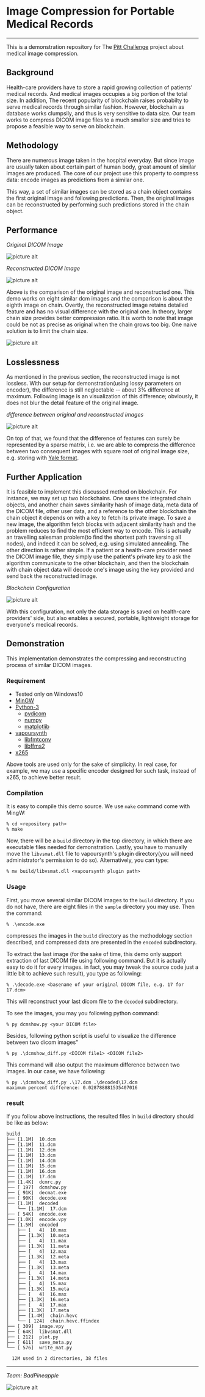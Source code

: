 Image Compression for Portable Medical Records<a name="TOP"></a>
==============================================

----
This is a demonstration repository for The [Pitt Challenge](https://pittchallenge.com/) project about medical image compression.


Background
----------
Health-care providers have to store a rapid growing collection of patients' medical records. And medical images occupies a big portion of the total size. In addition, The recent popularity of blockchain raises probabilty to serve medical records through similar fashion. However, blockchain as database works clumpsily, and thus is very sensitive to data size. Our team works to compress DICOM image files to a much smaller size and tries to propose a feasible way to serve on blockchain.

Methodology
-----------
There are numerous image taken in the hospital everyday. But since image are usually taken about certain part of human body, great amount of similar images are produced. The core of our project use this property to compress data: encode images as predictions from a similar one.



This way, a set of similar images can be stored as a chain object contains the first original image and following predictions. Then, the original images can be reconstructed by performing such predictions stored in the chain object.

Performance
-----------

*Original DICOM Image*

![picture alt](https://raw.githubusercontent.com/PITT-YIL204/DiCoMpress/master/demo/original.png)

*Reconstructed DICOM Image*

![picture alt](https://raw.githubusercontent.com/PITT-YIL204/DiCoMpress/master/demo/reconstructed.png)


Above is the comparison of the original image and reconstructed one. This demo works on eight similar dcm images and the comparison is about the eighth image on chain. Overtly, the reconstructed image retains detailed feature and has no visual difference with the original one.
In theory, larger chain size provides better compression ratio. It is worth to note that image could be not as precise as original when the chain grows too big. One naive solution is to limit the chain size.

![picture alt](https://raw.githubusercontent.com/PITT-YIL204/DiCoMpress/master/demo/ratio.png)


Losslessness
------------
As mentioned in the previous section, the reconstructed image is not lossless. With our setup for demonstration(using lossy parameters on encoder), the difference is still neglectable -- about 3% difference at maximum. Following image is an visualization of this difference; obviously, it does not blur the detail feature of the original image.  

*difference between original and reconstructed images*

![picture alt](https://raw.githubusercontent.com/PITT-YIL204/DiCoMpress/master/demo/diff.png)

On top of that, we found that the difference of features can surely be represented by a sparse matrix, i.e. we are able to compress the difference between two consequent images with square root of original image size, e.g. storing with [Yale format](https://en.wikipedia.org/wiki/Sparse_matrix#Compressed_sparse_row_(CSR,_CRS_or_Yale_format)).

Further Application
-------------------
It is feasible to implement this discussed method on blockchain. For instance, we may set up two blockchains. One saves the integrated chain objects, and another chain saves similarity hash of image data, meta data of the DICOM file, other user data, and a reference to the other blockchain the chain object it depends on with a key to fetch its private image. To save a new image, the algorithm fetch blocks with adjacent similarity hash and the problem reduces to find the most efficient way to encode. This is actually an travelling salesman problem(to find the shortest path traversing all nodes), and indeed it can be solved, e.g. using simulated annealing. 
The other direction is rather simple. If a patient or a health-care provider need the DICOM image file, they simply use the patient's private key to ask the algorithm communicate to the other blockchain, and then the blockchain with chain object data will decode one's image using the key provided and send back the reconstructed image.


*Blockchain Configuration*

![picture alt](https://raw.githubusercontent.com/PITT-YIL204/DiCoMpress/master/demo/blockchain.png)


With this configuration, not only the data storage is saved on health-care providers' side, but also enables a secured, portable, lightweight storage for everyone's medical records. 

Demonstration
-------------
This implementation demonstrates the compressing and reconstructing process of similar DICOM images.

### Requirement ###
* Tested only on Windows10
* [MinGW](https://osdn.net/projects/mingw/)
* [Python-3](https://www.python.org/)
    * [pydicom](https://pydicom.github.io/)
    * [numpy](https://numpy.org/)
    * [matplotlib](https://matplotlib.org/)
* [vapoursynth](http://www.vapoursynth.com/)
    * [libfmtconv](https://github.com/EleonoreMizo/fmtconv)
    * [libffms2](https://github.com/FFMS/ffms2)
* [x265](https://www.videolan.org/developers/x265.html)

Above tools are used only for the sake of simplicity. In real case, for example, we may use a specific encoder designed for such task, instead of x265, to achieve better result.

### Compilation ###
It is easy to compile this demo source. We use `make` command come with MingW:

	% cd <repository path>
	% make

Now, there will be a `build` directory in the top directory, in which there are executable files needed for demonstration.
Lastly, you have to manually move the `libvsmat.dll` file to vapoursynth's plugin directory(you will need administrator's permission to do so). Alternatively, you can type:

	% mv build/libvsmat.dll <vapoursynth plugin path>

### Usage ###
First, you move several similar DICOM images to the `build` directory. If you do not have, there are eight files in the `sample` directory you may use. Then the command:

	% .\encode.exe
compresses the images in the `build` directory as the methodology section described, and compressed data are presented in the `encoded` subdirectory.

To extract the last image (for the sake of time, this demo only support extraction of last DICOM file using following command. But it is actually easy to do it for every images. in fact, you may tweak the source code just a little bit to achieve such result), you type as following:

	% .\decode.exe <basename of your original DICOM file, e.g. 17 for 17.dcm>
This will reconstruct your last dicom file to the `decoded` subdirectory.

To see the images, you may you following python command:

	% py dcmshow.py <your DICOM file>

Besides, following python script is useful to visualize the difference between two dicom images"

	% py .\dcmshow_diff.py <DICOM file1> <DICOM file2>

This command will also output the maximum difference between two images. In our case, we have following:

	% py .\dcmshow_diff.py .\17.dcm .\decoded\17.dcm
	maximum percent difference: 0.028788881535407016

### result ###
If you follow above instructions, the resulted files in `build` directory should be like as below:

	build
	├── [1.1M]  10.dcm
	├── [1.1M]  11.dcm
	├── [1.1M]  12.dcm
	├── [1.1M]  13.dcm
	├── [1.1M]  14.dcm
	├── [1.1M]  15.dcm
	├── [1.1M]  16.dcm
	├── [1.1M]  17.dcm
	├── [1.4K]  dcmrc.py
	├── [ 197]  dcmshow.py
	├── [ 91K]  decmat.exe
	├── [ 90K]  decode.exe
	├── [1.1M]  decoded
	│   └── [1.1M]  17.dcm
	├── [ 54K]  encode.exe
	├── [1.0K]  encode.vpy
	├── [1.5M]  encoded
	│   ├── [   4]  10.max
	│   ├── [1.3K]  10.meta
	│   ├── [   4]  11.max
	│   ├── [1.3K]  11.meta
	│   ├── [   4]  12.max
	│   ├── [1.3K]  12.meta
	│   ├── [   4]  13.max
	│   ├── [1.3K]  13.meta
	│   ├── [   4]  14.max
	│   ├── [1.3K]  14.meta
	│   ├── [   4]  15.max
	│   ├── [1.3K]  15.meta
	│   ├── [   4]  16.max
	│   ├── [1.3K]  16.meta
	│   ├── [   4]  17.max
	│   ├── [1.3K]  17.meta
	│   ├── [1.4M]  chain.hevc
	│   └── [ 124]  chain.hevc.ffindex
	├── [ 309]  image.vpy
	├── [ 64K]  libvsmat.dll
	├── [ 212]  plot.py
	├── [ 611]  save_meta.py
	└── [ 576]  write_mat.py

	  12M used in 2 directories, 38 files


----
*Team: BadPineapple*

![picture alt](https://raw.githubusercontent.com/PITT-YIL204/DiCoMpress/master/demo/BadPineapple.png)